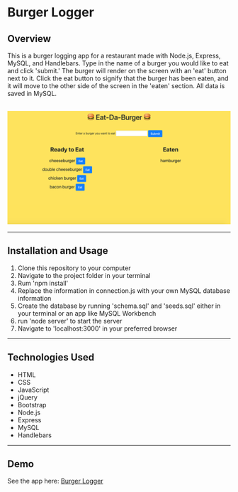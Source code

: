 # Burger Logger

## Overview
This is a burger logging app for a restaurant made with Node.js, Express, MySQL, and Handlebars. Type in the name of a burger you would like to eat and click 'submit.' The burger will render on the screen with an 'eat' button next to it. Click the eat button to signify that the burger has been eaten, and it will move to the other side of the screen in the 'eaten' section. All data is saved in MySQL.

<br>

<img src="images/Screen Shot 2019-06-17 at 2.18.29 AM.png">

--- 

## Installation and Usage 
1. Clone this repository to your computer
2. Navigate to the project folder in your terminal
3. Rum 'npm install'
4. Replace the information in connection.js with your own MySQL database information
5. Create the database by running 'schema.sql' and 'seeds.sql' either in your terminal or an app like MySQL Workbench
6. run 'node server' to start the server
7. Navigate to 'localhost:3000' in your preferred browser

---

## Technologies Used

* HTML
* CSS
* JavaScript
* jQuery
* Bootstrap
* Node.js
* Express
* MySQL
* Handlebars

---

## Demo
See the app here: <a href="https://vast-atoll-89154.herokuapp.com">Burger Logger</a>